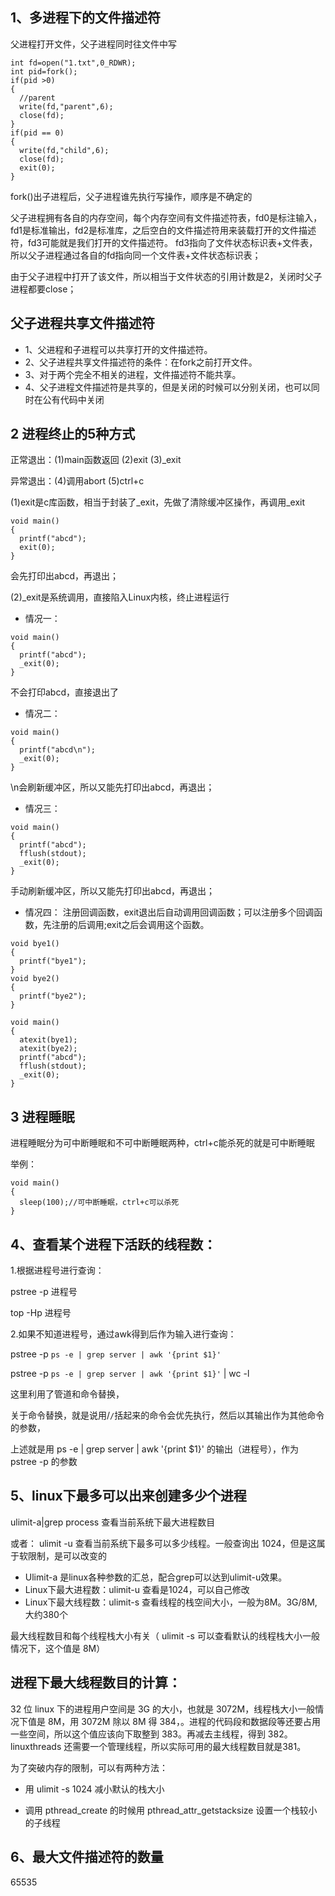 1、多进程下的文件描述符
---
父进程打开文件，父子进程同时往文件中写
```
int fd=open("1.txt",0_RDWR);
int pid=fork();
if(pid >0)
{
  //parent
  write(fd,"parent",6);
  close(fd);
}
if(pid == 0)
{
  write(fd,"child",6);
  close(fd);
  exit(0);
}
```
fork()出子进程后，父子进程谁先执行写操作，顺序是不确定的

父子进程拥有各自的内存空间，每个内存空间有文件描述符表，fd0是标注输入，fd1是标准输出，fd2是标准库，之后空白的文件描述符用来装载打开的文件描述符，fd3可能就是我们打开的文件描述符。
fd3指向了文件状态标识表+文件表，所以父子进程通过各自的fd指向同一个文件表+文件状态标识表；

由于父子进程中打开了该文件，所以相当于文件状态的引用计数是2，关闭时父子进程都要close；

## 父子进程共享文件描述符

* 1、父进程和子进程可以共享打开的文件描述符。
* 2、父子进程共享文件描述符的条件：在fork之前打开文件。
* 3、对于两个完全不相关的进程，文件描述符不能共享。
* 4、父子进程文件描述符是共享的，但是关闭的时候可以分别关闭，也可以同时在公有代码中关闭

2 进程终止的5种方式
--
正常退出：(1)main函数返回 (2)exit  (3)_exit  

异常退出：(4)调用abort    (5)ctrl+c 

(1)exit是c库函数，相当于封装了_exit，先做了清除缓冲区操作，再调用_exit
```
void main()
{
  printf("abcd");
  exit(0);
}
```
会先打印出abcd，再退出；

(2)_exit是系统调用，直接陷入Linux内核，终止进程运行
- 情况一：
```
void main()
{
  printf("abcd");
  _exit(0);
}
```
不会打印abcd，直接退出了
- 情况二：
```
void main()
{
  printf("abcd\n");
  _exit(0);
}
```
\n会刷新缓冲区，所以又能先打印出abcd，再退出；
- 情况三：
```
void main()
{
  printf("abcd");
  fflush(stdout);
  _exit(0);
}
```
手动刷新缓冲区，所以又能先打印出abcd，再退出；
- 情况四：
注册回调函数，exit退出后自动调用回调函数；可以注册多个回调函数，先注册的后调用;exit之后会调用这个函数。
```
void bye1()
{
  printf("bye1");
}
void bye2()
{
  printf("bye2");
}

void main()
{
  atexit(bye1);
  atexit(bye2);
  printf("abcd");
  fflush(stdout);
  _exit(0);
}
```
3 进程睡眠
---
进程睡眠分为可中断睡眠和不可中断睡眠两种，ctrl+c能杀死的就是可中断睡眠

举例：
```
void main()
{
  sleep(100);//可中断睡眠，ctrl+c可以杀死
}
```

4、查看某个进程下活跃的线程数： 
---
 1.根据进程号进行查询：

pstree -p 进程号

top -Hp 进程号

2.如果不知道进程号，通过awk得到后作为输入进行查询：

pstree -p `ps -e | grep server | awk '{print $1}'`

pstree -p `ps -e | grep server | awk '{print $1}'` | wc -l

这里利用了管道和命令替换，

关于命令替换，就是说用/`/`括起来的命令会优先执行，然后以其输出作为其他命令的参数，

上述就是用 ps -e | grep server | awk '{print $1}' 的输出（进程号），作为 pstree -p 的参数

5、linux下最多可以出来创建多少个进程
---
ulimit-a|grep process   查看当前系统下最大进程数目

或者： ulimit -u 查看当前系统下最多可以多少线程。一般查询出 1024，但是这属于软限制，是可以改变的


- Ulimit-a 是linux各种参数的汇总，配合grep可以达到ulimit-u效果。
- Linux下最大进程数：ulimit-u  查看是1024，可以自己修改
- Linux下最大线程数：ulimit-s 查看线程的栈空间大小，一般为8M。3G/8M,大约380个

最大线程数目和每个线程栈大小有关（ ulimit -s 可以查看默认的线程栈大小一般情况下，这个值是 8M）

## 进程下最大线程数目的计算：

32 位 linux 下的进程用户空间是 3G 的大小，也就是 3072M，线程栈大小一般情况下值是 8M，用 3072M 除以 8M 得 384，。进程的代码段和数据段等还要占用一些空间，所以这个值应该向下取整到 383。再减去主线程，得到 382。 linuxthreads 还需要一个管理线程，所以实际可用的最大线程数目就是381。

为了突破内存的限制，可以有两种方法：

-  用 ulimit -s 1024 减小默认的栈大小

-  调用 pthread_create 的时候用 pthread_attr_getstacksize 设置一个栈较小的子线程
 


6、最大文件描述符的数量
---
65535

 
 
 
 
 
 
 
